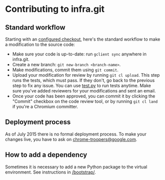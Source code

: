 <!--
Copyright 2015 The Chromium Authors. All rights reserved.
Use of this source code is governed by a BSD-style license that can be
found in the LICENSE file.
-->

# Contributing to infra.git

## Standard workflow

Starting with an [configured checkout](source.md), here's the standard workflow
to make a modification to the source code:

* Make sure your code is up-to-date: run `gclient sync` anywhere in
  infra.git.
* Create a new branch: `git new-branch <branch-name>`.
* Make modifications, commit them using `git commit`.
* Upload your modification for review by running `git cl upload`. This
  step runs the tests, which must pass. If they don't, go back to the
  previous step to fix any issue. You can use [test.py](../test.py) to run
  tests anytime. Make sure you've added reviewers for your modifications and
  sent an email.
* Once your code has been approved, you can commit it by clicking the
  "Commit" checkbox on the code review tool, or by running
  `git cl land` if you're a Chromium committer.

## Deployment process

As of July 2015 there is no formal deployment process. To make your
changes live, you have to ask on chrome-troopers@google.com.

## How to add a dependency

Sometimes it is necessary to add a new Python package to the virtual
environment. See instructions in [/bootstrap/](../bootstrap/README.md).
